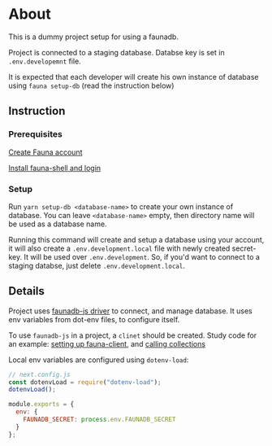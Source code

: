 # About

This is a dummy project setup for using a faunadb.

Project is connected to a staging database. Databse key is set in `.env.developemnt` file.

It is expected that each developer will create his own instance of database using `fauna setup-db` (read the instruction below)

## Instruction

### Prerequisites

[Create Fauna account](https://dashboard.fauna.com/accounts/register)

[Install fauna-shell and login](https://github.com/fauna/fauna-shell#fauna-shell)

### Setup

Run `yarn setup-db <database-name>` to create your own instance of database. You can leave `<database-name>` empty, then directory name will be used as a database name.

Running this command will create and setup a database using your account, it will also create a `.env.development.local` file with newly created secret-key. It will be used over `.env.development`. So, if you'd want to connect to a staging databse, just delete `.env.development.local`.

## Details

Project uses [faunadb-js driver](https://github.com/fauna/faunadb-js) to connect, and manage database. It uses env variables from dot-env files, to configure itself.

To use `faunadb-js` in a project, a `clinet` should be created. Study code for an example: [setting up fauna-client](https://github.com/tem-tem/faunadb-test/blob/master/src/helpers/faunaConfig.js), and [calling collections](https://github.com/tem-tem/faunadb-test/blob/5a7111151637b15e3b15ab5843a422d11791504e/pages/index.js#L10-L21)

Local env variables are configured using `dotenv-load`:

```js
// next.config.js
const dotenvLoad = require("dotenv-load");
dotenvLoad();

module.exports = {
  env: {
    FAUNADB_SECRET: process.env.FAUNADB_SECRET
  }
};
```
